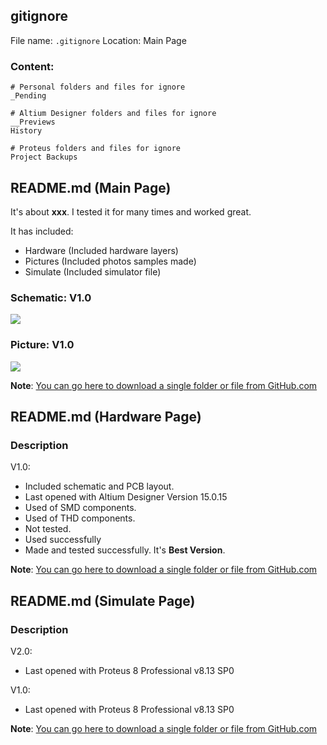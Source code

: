 ## gitignore
File name:	`.gitignore`
Location:	Main Page
### Content:	
```
# Personal folders and files for ignore
_Pending

# Altium Designer folders and files for ignore
__Previews
History

# Proteus folders and files for ignore
Project Backups
```

README.md	(Main Page)
----------------------------------------------------
It's about **xxx**.
I tested it for many times and worked great.

It has included:
- Hardware (Included hardware layers)
- Pictures (Included photos samples made)
- Simulate (Included simulator file)

### Schematic: V1.0
![](https://GitHub.com/AliRezaJoodi/Electronic-Modules/blob/main/xxx/Hardware/V1.0.png?raw=true)

### Picture: V1.0
![](https://GitHub.com/AliRezaJoodi/Electronic-Modules/blob/main/xxx/Pictures/V1.0.jpg?raw=true)

**Note**: [You can go here to download a single folder or file from GitHub.com](https://minhaskamal.github.io/DownGit/#/home)


README.md	(Hardware Page)
----------------------------------------------------
### Description

V1.0:
- Included schematic and PCB layout.
- Last opened with Altium Designer Version 15.0.15
- Used of SMD components.
- Used of THD components.
- Not tested.
- Used successfully
- Made and tested successfully. It's **Best Version**.

**Note**: [You can go here to download a single folder or file from GitHub.com](https://minhaskamal.github.io/DownGit/#/home)


README.md	(Simulate Page)
----------------------------------------------------
### Description

V2.0:
- Last opened with Proteus 8 Professional v8.13 SP0

V1.0:
- Last opened with Proteus 8 Professional v8.13 SP0

**Note**: [You can go here to download a single folder or file from GitHub.com](https://minhaskamal.github.io/DownGit/#/home)

